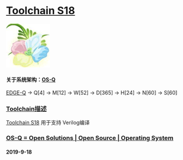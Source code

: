 ﻿# [Toolchain S18](https://github.com/OS-Q/S18)
[![sites](OS-Q/OS-Q.png)](http://www.OS-Q.com)
#### 关于系统架构：[OS-Q](https://github.com/OS-Q/OS-Q)

[EDGE-Q](https://github.com/OS-Q/EDGE-Q) -> Q[4] -> M[12] -> W[52] -> D[365] -> H[24] -> N[60] -> S[60]

### [Toolchain描述](https://github.com/OS-Q/S18/wiki) 

[Toolchain S18](https://github.com/OS-Q/S18) 用于支持 Verilog编译

### [OS-Q = Open Solutions | Open Source |  Operating System ](http://www.OS-Q.com/S18)
####  2019-9-18